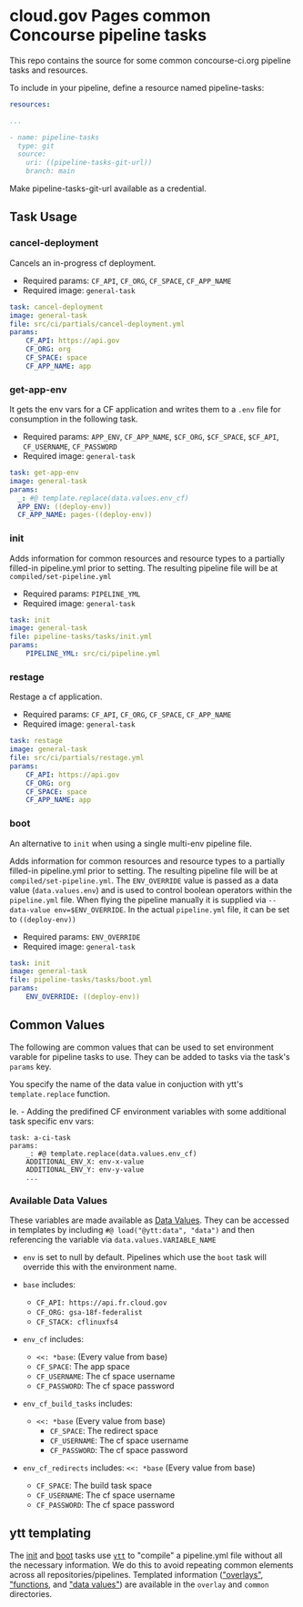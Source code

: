 # cloud.gov Pages common Concourse pipeline tasks
This repo contains the source for some common concourse-ci.org pipeline tasks and resources.

To include in your pipeline, define a resource named pipeline-tasks:

```yml
resources:

...

- name: pipeline-tasks
  type: git
  source:
    uri: ((pipeline-tasks-git-url))
    branch: main
```

Make pipeline-tasks-git-url available as a credential.

## Task Usage

### cancel-deployment

Cancels an in-progress cf deployment.
- Required params: `CF_API`, `CF_ORG`, `CF_SPACE`, `CF_APP_NAME`
- Required image: `general-task`

```yml
task: cancel-deployment
image: general-task
file: src/ci/partials/cancel-deployment.yml
params:
    CF_API: https://api.gov
    CF_ORG: org
    CF_SPACE: space
    CF_APP_NAME: app
```

### get-app-env

It gets the env vars for a CF application and writes them to a `.env` file for consumption in the following task.

- Required params: `APP_ENV`, `CF_APP_NAME`, `$CF_ORG`, `$CF_SPACE`, `$CF_API`, `CF_USERNAME`, `CF_PASSWORD`
- Required image: `general-task`

```yml
task: get-app-env
image: general-task
params:
  _: #@ template.replace(data.values.env_cf)
  APP_ENV: ((deploy-env))
  CF_APP_NAME: pages-((deploy-env))
```

### init

Adds information for common resources and resource types to a partially filled-in pipeline.yml prior to setting. The resulting pipeline file will be at `compiled/set-pipeline.yml`
- Required params: `PIPELINE_YML`
- Required image: `general-task`

```yml
task: init
image: general-task
file: pipeline-tasks/tasks/init.yml
params:
    PIPELINE_YML: src/ci/pipeline.yml
```

### restage

Restage a cf application.
- Required params: `CF_API`, `CF_ORG`, `CF_SPACE`, `CF_APP_NAME`
- Required image: `general-task`

```yml
task: restage
image: general-task
file: src/ci/partials/restage.yml
params:
    CF_API: https://api.gov
    CF_ORG: org
    CF_SPACE: space
    CF_APP_NAME: app
```

### boot

An alternative to `init` when using a single multi-env pipeline file.

Adds information for common resources and resource types to a partially filled-in pipeline.yml prior to setting. The resulting pipeline file will be at `compiled/set-pipeline.yml`. The `ENV_OVERRIDE` value is passed as a data value (`data.values.env`) and is used to control boolean operators within the `pipeline.yml` file. When flying the pipeline manually it is supplied via `--data-value env=$ENV_OVERRIDE`. In the actual `pipeline.yml` file, it can be set to `((deploy-env))`
- Required params: `ENV_OVERRIDE`
- Required image: `general-task`

```yml
task: init
image: general-task
file: pipeline-tasks/tasks/boot.yml
params:
    ENV_OVERRIDE: ((deploy-env))
```

## Common Values

The following are common values that can be used to set environment varable for pipeline tasks to use. They can be added to tasks via the task's `params` key.

You specify the name of the data value in conjuction with ytt's `template.replace` function.

Ie. - Adding the predifined CF environment variables with some additional task specific env vars:

```ytt
task: a-ci-task
params:
    _: #@ template.replace(data.values.env_cf)
    ADDITIONAL_ENV_X: env-x-value
    ADDITIONAL_ENV_Y: env-y-value
    ...
```

### Available Data Values

These variables are made available as [Data Values](https://carvel.dev/ytt/docs/v0.49.x/how-to-use-data-values/). They can be accessed in templates by including `#@ load("@ytt:data", "data")` and then referencing the variable via `data.values.VARIABLE_NAME`

- `env` is set to null by default. Pipelines which use the `boot` task will override this with the environment name.

- `base` includes:

  - `CF_API: https://api.fr.cloud.gov`
  - `CF_ORG: gsa-18f-federalist`
  - `CF_STACK: cflinuxfs4`

- `env_cf` includes:

  - `<<: *base`: (Every value from base)
  - `CF_SPACE`: The app space
  - `CF_USERNAME`: The cf space username
  - `CF_PASSWORD`: The cf space password

- `env_cf_build_tasks` includes:

  - `<<: *base` (Every value from base)
    - `CF_SPACE`: The redirect space
    - `CF_USERNAME`: The cf space username
    - `CF_PASSWORD`: The cf space password

- `env_cf_redirects` includes:
  `<<: *base` (Every value from base)
  - `CF_SPACE`: The build task space
  - `CF_USERNAME`: The cf space username
  - `CF_PASSWORD`: The cf space password

## ytt templating

The [init](#init) and [boot](#boot) tasks use [`ytt`](https://carvel.dev/ytt/) to "compile" a pipeline.yml file without all the necessary information. We do this to avoid repeating common elements across all repositories/pipelines. Templated information (["overlays"](https://carvel.dev/ytt/docs/v0.49.x/ytt-overlays/), ["functions](https://carvel.dev/ytt/docs/v0.49.x/lang-ref-def/), and ["data values"](https://carvel.dev/ytt/docs/v0.49.x/ytt-data-values/)) are available in the `overlay` and `common` directories.
